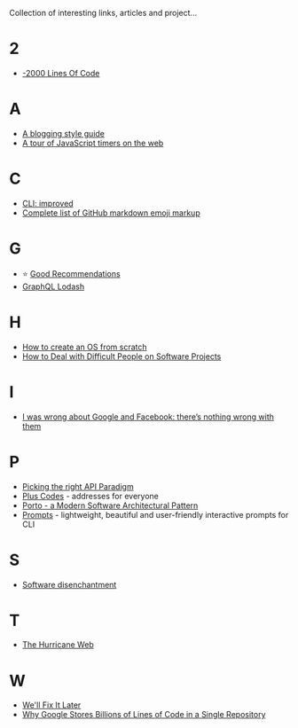 Collection of interesting links, articles and project...

# 2
- [-2000 Lines Of Code](http://www.folklore.org/StoryView.py?project=Macintosh&story=Negative_2000_Lines_Of_Code.txt)

# A
- [A blogging style guide](https://robertheaton.com/2018/12/06/a-blogging-style-guide/)
- [A tour of JavaScript timers on the web](https://nolanlawson.com/2018/09/01/a-tour-of-javascript-timers-on-the-web/)

# C
- [CLI: improved](https://remysharp.com/2018/08/23/cli-improved)
- [Complete list of GitHub markdown emoji markup](https://gist.github.com/rxaviers/7360908)

# G
- :star: [Good Recommendations](https://gems.abyjames.com/)
- [GraphQL Lodash](https://github.com/APIs-guru/graphql-lodash)

# H
- [How to create an OS from scratch](https://github.com/cfenollosa/os-tutorial)
- [How to Deal with Difficult People on Software Projects](https://people.neilon.software/)

# I
- [I was wrong about Google and Facebook: there’s nothing wrong with them](https://ar.al/2019/01/11/i-was-wrong-about-google-and-facebook-theres-nothing-wrong-with-them-so-say-we-all/)

# P
- [Picking the right API Paradigm](https://philsturgeon.uk/2018/05/21/picking-an-api-paradigm-implementation/)
- [Plus Codes](https://plus.codes/) - addresses for everyone
- [Porto - a Modern Software Architectural Pattern](https://github.com/Mahmoudz/Porto)
- [Prompts](https://github.com/terkelg/prompts) - lightweight, beautiful and user-friendly interactive prompts for CLI

# S
- [Software disenchantment](http://tonsky.me/blog/disenchantment/)

# T
- [The Hurricane Web](https://mxb.at/blog/hurricane-web/)

# W
- [We'll Fix It Later](https://matthewstrom.com/writing/fix-it-later.html)
- [Why Google Stores Billions of Lines of Code in a Single Repository](https://ai.google/research/pubs/pub45424)
